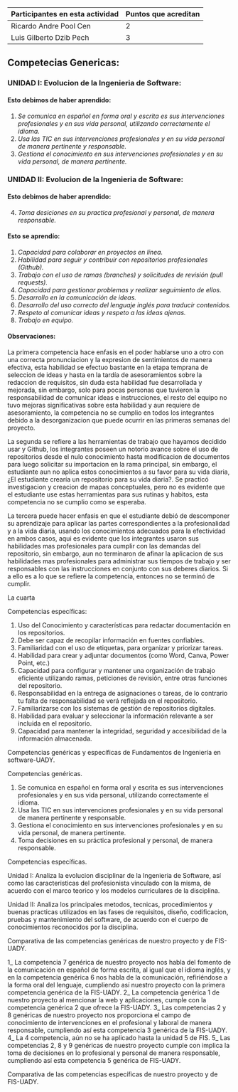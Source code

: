 Participantes en esta actividad | Puntos que acreditan
------------------------------- | --------------------
Ricardo Andre Pool Cen | 2
Luis Gilberto Dzib Pech | 3

## Competecias Genericas:
### UNIDAD I: Evolucion de la Ingenieria de Software:

#### Esto debimos de haber aprendido:
1. *Se comunica en español en forma oral y escrita es sus intervenciones profesionales y en sus vida personal, utilizando correctamente el idioma.*
2. *Usa las TIC en sus intervenciones profesionales y en su vida personal de manera pertinente y responsable.*
3. *Gestiona el conocimiento en sus intervenciones profesionales y en su vida personal, de manera pertinente.*

### UNIDAD II: Evolucion de la Ingenieria de Software:

#### Esto debimos de haber aprendido:
4. *Toma desiciones en su practica profesional y personal, de manera responsable.*

#### Esto se aprendío: 

1. *Capacidad para colaborar en proyectos en línea.*
2. *Habilidad para seguir y contribuir con repositorios profesionales (Github).*
3. *Trabajo con el uso de ramas (branches) y solicitudes de revisión (pull requests).*
4. *Capacidad para gestionar problemas y realizar seguimiento de ellos.*
5. *Desarrollo en la comunicación de ideas.*
6. *Desarrollo del uso correcto del lenguaje inglés para traducir contenidos.*
7. *Respeto al comunicar ideas y respeto a las ideas ajenas.*
8. *Trabajo en equipo.*

#### Observaciones:

La primera competencia hace enfasis en el poder hablarse uno a otro con una correcta pronunciacion y la expresion de sentimientos de manera efectiva, esta habilidad se efectuo bastante en la etapa temprana de seleccion de ideas y hasta en la tardía de asesoramientos sobre la redaccion de requisitos, sin duda esta habilidad fue desarrollada y mejorada, sin embargo, solo para pocas personas que tuvieron la responsabilidad de comunicar ideas e instrucciones, el resto del equipo no tuvo mejoras significativas sobre esta habilidad y aun requiere de asesoramiento, la competencia no se cumplio en todos los integrantes debido a la desorganizacion que puede ocurrir en las primeras semanas del proyecto.

La segunda se refiere a las herramientas de trabajo que hayamos decidido usar y Github, los integrantes poseen un notorio avance sobre el uso de repositorios desde el nulo conocimiento hasta modificacion de documentos para luego solicitar su importacion en la rama principal, sin embargo, el estudiante aun no aplica estos conocimientos a su favor para su vida diaria, ¿El estudiante crearía un repositorio para su vida diaria?. Se practicó investigacion y creacion de mapas conceptuales, pero no es evidente que el estudiante use estas herramientas para sus rutinas y habitos, esta competencia no se cumplio como se esperaba.

La tercera puede hacer enfasis en que el estudiante debió de descomponer su aprendizaje para aplicar las partes correspondientes a la profesionalidad y a la vida diaria, usando los conocimientos adecuados para la efectividad en ambos casos, aqui es evidente que los integrantes usaron sus habilidades mas profesionales para cumplir con las demandas del repositorio, sin embargo, aun no terminaron de afinar la aplicacion de sus habilidades mas profesionales para administrar sus tiempos de trabajo y ser responsables con las instrucciones en conjunto con sus deberes diarios. Si a ello es a lo que se refiere la competencia, entonces no se terminó de cumplir.

La cuarta


Competencias específicas:

1. Uso del Conocimiento y características para redactar documentación en los repositorios.
2. Debe ser capaz de recopilar información en fuentes confiables.
3. Familiaridad con el uso de etiquetas, para organizar y priorizar tareas.
4. Habilidad para crear y adjuntar documentos (como Word, Canva, Power Point, etc.)
5. Capacidad para configurar y mantener una organización de trabajo eficiente utilizando ramas, peticiones de revisión,
  entre otras funciones del repositorio.
6. Responsabilidad en la entrega de asignaciones o tareas, de lo contrario tu falta de responsabilidad se verá reflejada en el repositorio.
7. Familiarizarse con los sistemas de gestión de repositorios digitales.
8. Habilidad para evaluar y seleccionar la información relevante a ser incluida en el repositorio.
9. Capacidad para mantener la integridad, seguridad y accesibilidad de la información almacenada.

Competencias genéricas y específicas de Fundamentos de Ingeniería en software-UADY.

Competencias genéricas.

1. Se comunica en español en forma oral y escrita es sus intervenciones profesionales y en sus vida personal, utilizando correctamente el idioma.
2. Usa las TIC en sus intervenciones profesionales y en su vida personal de manera pertinente y responsable.
3. Gestiona el conocimiento en sus intervenciones profesionales y en su vida personal, de manera pertinente.
5. Toma decisiones en su práctica profesional y personal, de manera responsable.

Competencias específicas.

Unidad I: Analiza la evolucion disciplinar de la Ingenieria de Software, así como las caracteristicas del profesionista vinculado con la misma, de acuerdo con el marco teorico y los modelos curriculares de la disciplina.

Unidad II: Analiza los principales metodos, tecnicas, procedimientos y buenas practicas utilizados en las fases de requisitos, diseño, codificacion, pruebas y mantenimiento del software, de acuerdo con el cuerpo de conocimientos reconocidos por la disciplina.

Comparativa de las competencias genéricas de nuestro proyecto y de FIS-UADY.

1_ La competencia 7 genérica de nuestro proyecto nos habla del fomento de la comunicación en español de forma escrita,
  al igual que el idioma inglés, y en la competencia genérica 6 nos habla de la comunicación, refiriéndose a la forma oral del lenguaje,
  cumpliendo así nuestro proyecto con la primera competencia genérica de la FIS-UADY.
2_ La competencia genérica 1 de nuestro proyecto al mencionar la web y aplicaciones, cumple con la competencia genérica 2 que ofrece la FIS-UADY.
3_ Las competencias 2 y 8 genéricas de nuestro proyecto nos proporciona el campo de conocimiento de intervenciones en el profesional y laboral
  de manera responsable, cumpliendo así esta competencia 3 genérica de la FIS-UADY.
4_ La 4 competencia, aún no se ha aplicado hasta la unidad 5 de FIS.
5_ Las competencias 2, 8 y 9 genéricas de nuestro proyecto cumple con implica la toma de decisiones en lo profesional y personal de manera responsable,
  cumpliendo así esta competencia 5 genérica de FIS-UADY.

Comparativa de las competencias específicas de nuestro proyecto y de FIS-UADY.
